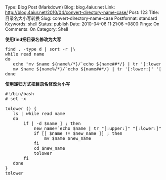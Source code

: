 Type: Blog Post (Markdown)
Blog: blog.4aiur.net
Link: http://blog.4aiur.net/2010/04/convert-directory-name-case/
Post: 123
Title: 目录名大小写转换
Slug: convert-directory-name-case
Postformat: standard
Keywords: shell
Status: publish
Date: 2010-04-06 11:21:06 +0800
Pings: On
Comments: On
Category: Shell

**使用find把目录名修改为大写**

<pre lang="bash">find . -type d | sort -r |\
while read name
do
   echo "mv $name ${name%/*}/`echo ${name##*/} | tr '[:lower:]' '[:upper:]'`"
   mv $name ${name%/*}/`echo ${name##*/} | tr '[:lower:]' '[:upper:]'`
done</pre>

**使用递归方式把目录名修改为小写**

<pre lang="bash">#!/bin/bash
# set -x

tolower () {
   ls | while read name
   do
       if [ -d $name ] ; then
           new_name=`echo $name | tr "[:upper:]" "[:lower:]"`
           if [[ $name != $new_name ]] ; then
               mv $name $new_name
           fi
           cd $new_name
           tolower
       fi
   done
}
tolower</pre>
